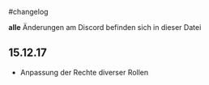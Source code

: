 #changelog

**alle** Änderungen am Discord befinden sich in dieser Datei


##  15.12.17

- Anpassung der Rechte diverser Rollen
